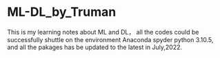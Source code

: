 # ML-DL_by_Truman
This is my learning notes about ML and DL， all  the codes could be successfully shuttle on the environment Anaconda spyder python 3.10.5, and all the pakages has be updated to the latest in July,2022.
